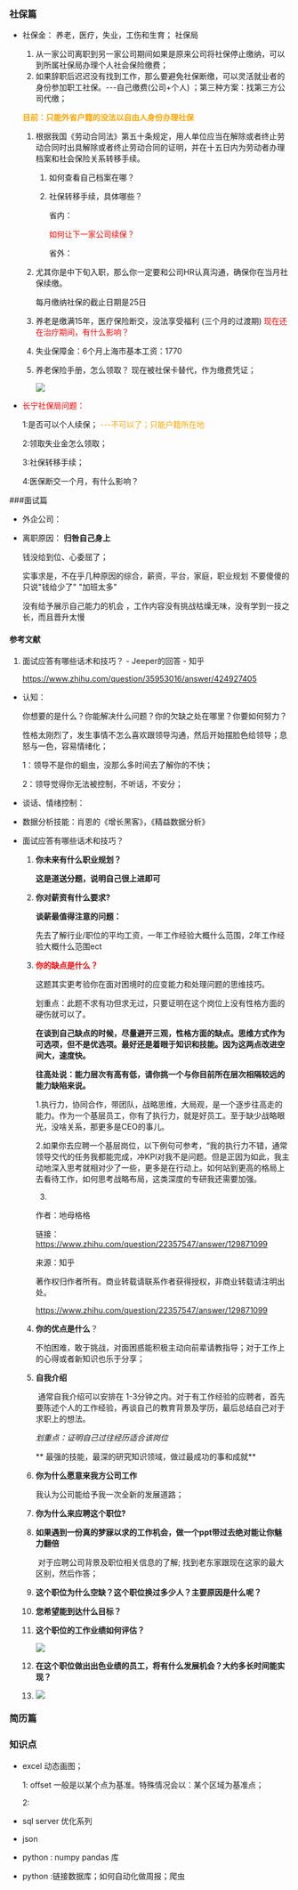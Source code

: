 

### 社保篇

- 社保金： 养老，医疗，失业，工伤和生育；  社保局  

  1. 从一家公司离职到另一家公司期间如果是原来公司将社保停止缴纳，可以到所属社保局办理个人社会保险缴费；
  2. 如果辞职后迟迟没有找到工作，那么要避免社保断缴，可以灵活就业者的身份参加职工社保。---自己缴费(公司+个人)  ；第三种方案：找第三方公司代缴；

    <strong style='color:orange'>目前：只能外省户籍的没法以自由人身份办理社保</strong>

  1. 根据我国《劳动合同法》第五十条规定，用人单位应当在解除或者终止劳动合同时出具解除或者终止劳动合同的证明，并在十五日内为劳动者办理档案和社会保险关系转移手续。

     1. 如何查看自己档案在哪？

     2. 社保转移手续，具体哪些？

        省内：

        <span style='color:red'>如何让下一家公司续保？</span>

        省外：

  2. 尤其你是中下旬入职，那么你一定要和公司HR认真沟通，确保你在当月社保续缴。

      每月缴纳社保的截止日期是25日

  3. 养老是缴满15年，医疗保险断交，没法享受福利 (三个月的过渡期)<span style='color:red'> 现在还在治疗期间，有什么影响？</span>

  4. 失业保障金：6个月上海市基本工资：1770

  5. 养老保险手册，怎么领取？  现在被社保卡替代，作为缴费凭证；

      ![](D:\Users\wbluo\Desktop\tmp\job_2.png)

       

- <span style='color:red'>长宁社保局问题：</span>

    1:是否可以个人续保；  <span style='color:orange'>---不可以了；只能户籍所在地</span>

    2:领取失业金怎么领取；

    3:社保转移手续；

    4:医保断交一个月，有什么影响？


###面试篇

- 外企公司：

- 离职原因： **归咎自己身上**

    钱没给到位、心委屈了；

    <!--不为员工描述公司的发展蓝图；-->

    实事求是，不在乎几种原因的综合，薪资，平台，家庭，职业规划 不要傻傻的只说"钱给少了" "加班太多"

   <p> 没有给予展示自己能力的机会 ，工作内容没有挑战枯燥无味，没有学到一技之长，而且晋升太慢</p>

####  参考文献

1. 面试应答有哪些话术和技巧？ - Jeeper的回答 - 知乎

   https://www.zhihu.com/question/35953016/answer/424927405


- 认知：

   你想要的是什么？你能解决什么问题？你的欠缺之处在哪里？你要如何努力？

   性格太刚烈了，发生事情不怎么喜欢跟领导沟通，然后开始摆脸色给领导；息怒与一色，容易情绪化；

     1：领导不是你的蛔虫，没那么多时间去了解你的不快；

     2：领导觉得你无法被控制，不听话，不安分；

- 谈话、情绪控制：

- 数据分析技能：肖恩的《增长黑客》，《精益数据分析》

- 面试应答有哪些话术和技巧？

  1. **你未来有什么职业规划？**

      **这是道送分题，说明自己很上进即可**

  2. **你对薪资有什么要求?**

      **谈薪最值得注意的问题：**

      先去了解行业/职位的平均工资，一年工作经验大概什么范围，2年工作经验大概什么范围ect

  3. <strong style='color:red'>你的缺点是什么？</strong>

     这题其实更考验你在面对困境时的应变能力和处理问题的思维技巧。

     划重点：此题不求有功但求无过，只要证明在这个岗位上没有性格方面的硬伤就可以了。

     **在谈到自己缺点的时候，尽量避开三观，性格方面的缺点。思维方式作为可选项，但不是优选项。最好还是着眼于知识和技能。因为这两点改进空间大，速度快。**

     **往高处说：能力层次有高有低，请你挑一个与你目前所在层次相隔较远的能力缺陷来说。**

      1.执行力，协同合作，带团队，战略思维，大局观，是一个逐步往高走的能力。作为一个基层员工，你有了执行力，就是好员工。至于缺少战略眼光，没啥关系，那更多是CEO的事儿。

      2.如果你去应聘一个基层岗位，以下例句可参考，“我的执行力不错，通常领导交代的任务我都能完成，冲KPI对我不是问题。但是正因为如此，我主动地深入思考就相对少了一些，更多是在行动上。如何站到更高的格局上去看待工作，如何思考战略布局，这类深度的专研我还需要加强。

      3.

     作者：地母格格

     链接：https://www.zhihu.com/question/22357547/answer/129871099

     来源：知乎

     著作权归作者所有。商业转载请联系作者获得授权，非商业转载请注明出处。

     https://www.zhihu.com/question/22357547/answer/129871099

  4. **你的优点是什么**？

     不怕困难，敢于挑战，对面困惑能积极主动向前辈请教指导；对于工作上的心得或者新知识也乐于分享；

  5. **自我介绍**

     ​      通常自我介绍可以安排在 1-3分钟之内。对于有工作经验的应聘者，首先要陈述个人的工作经验，再谈自己的教育背景及学历，最后总结自己对于求职上的想法。

     *划重点：证明自己过往经历适合该岗位*

     ** 最强的技能，最深的研究知识领域，做过最成功的事和成就**

  6. **你为什么愿意来我方公司工作**

       我认为公司能给予我一次全新的发展道路；

  7. **你为什么来应聘这个职位?**

  8. **如果遇到一份真的梦寐以求的工作机会，做一个ppt带过去绝对能让你魅力翻倍**

     ​      对于应聘公司背景及职位相关信息的了解; 找到老东家跟现在这家的最大区别，然后作答；

  9. **这个职位为什么空缺？这个职位换过多少人？主要原因是什么呢？**

  10. **您希望能到达什么目标？**

  11. **这个职位的工作业绩如何评估？**

       ![](D:\Users\wbluo\Desktop\ppt\绩效考评.png)

  12. **在这个职位做出出色业绩的员工，将有什么发展机会？大约多长时间能实现？**

  13. ![](D:\Users\wbluo\Desktop\tmp\job_3.png)

### 简历篇

### 知识点

- excel 动态画图；

    1: offset 一般是以某个点为基准。特殊情况会以：某个区域为基准点；

    2:

- sql server  优化系列

- json 

- python : numpy pandas 库

- python :链接数据库；如何自动化做周报；爬虫

